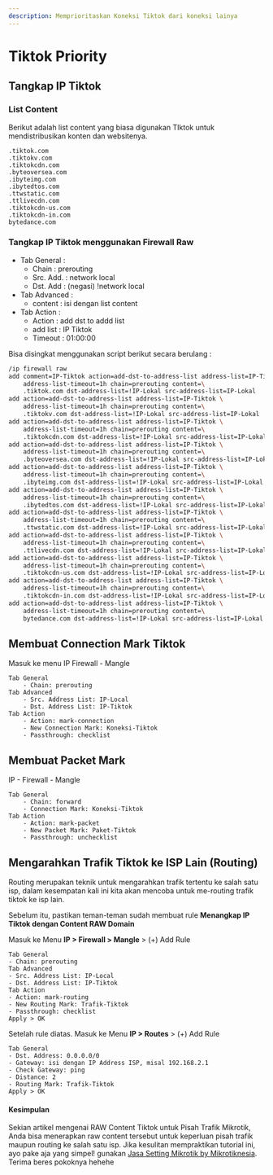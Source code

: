 ```yaml
---
description: Memprioritaskan Koneksi Tiktok dari koneksi lainya
---
```


# Tiktok Priority

## Tangkap IP Tiktok

### List Content

Berikut adalah list content yang biasa digunakan TIktok untuk mendistribusikan konten dan websitenya.

```
.tiktok.com
.tiktokv.com
.tiktokcdn.com
.byteoversea.com
.ibyteimg.com
.ibytedtos.com
.ttwstatic.com
.ttlivecdn.com
.tiktokcdn-us.com
.tiktokcdn-in.com
bytedance.com
```

### Tangkap IP Tiktok menggunakan Firewall Raw

* Tab General :&#x20;
  * Chain : prerouting
  * Src. Add. : network local
  * Dst. Add : (negasi) !network local
* Tab Advanced :&#x20;
  * content : isi dengan list content
* Tab Action :&#x20;
  * Action : add dst to addd list
  * add list : IP Tiktok
  * Timeout : 01:00:00

Bisa disingkat menggunakan script berikut secara berulang :&#x20;

```bash
/ip firewall raw
add comment=IP-Tiktok action=add-dst-to-address-list address-list=IP-Tiktok \
    address-list-timeout=1h chain=prerouting content=\
    .tiktok.com dst-address-list=!IP-Lokal src-address-list=IP-Lokal
add action=add-dst-to-address-list address-list=IP-Tiktok \
    address-list-timeout=1h chain=prerouting content=\
    .tiktokv.com dst-address-list=!IP-Lokal src-address-list=IP-Lokal
add action=add-dst-to-address-list address-list=IP-Tiktok \
    address-list-timeout=1h chain=prerouting content=\
    .tiktokcdn.com dst-address-list=!IP-Lokal src-address-list=IP-Lokal
add action=add-dst-to-address-list address-list=IP-Tiktok \
    address-list-timeout=1h chain=prerouting content=\
    .byteoversea.com dst-address-list=!IP-Lokal src-address-list=IP-Lokal
add action=add-dst-to-address-list address-list=IP-Tiktok \
    address-list-timeout=1h chain=prerouting content=\
    .ibyteimg.com dst-address-list=!IP-Lokal src-address-list=IP-Lokal
add action=add-dst-to-address-list address-list=IP-Tiktok \
    address-list-timeout=1h chain=prerouting content=\
    .ibytedtos.com dst-address-list=!IP-Lokal src-address-list=IP-Lokal
add action=add-dst-to-address-list address-list=IP-Tiktok \
    address-list-timeout=1h chain=prerouting content=\
    .ttwstatic.com dst-address-list=!IP-Lokal src-address-list=IP-Lokal
add action=add-dst-to-address-list address-list=IP-Tiktok \
    address-list-timeout=1h chain=prerouting content=\
    .ttlivecdn.com dst-address-list=!IP-Lokal src-address-list=IP-Lokal
add action=add-dst-to-address-list address-list=IP-Tiktok \
    address-list-timeout=1h chain=prerouting content=\
    .tiktokcdn-us.com dst-address-list=!IP-Lokal src-address-list=IP-Lokal
add action=add-dst-to-address-list address-list=IP-Tiktok \
    address-list-timeout=1h chain=prerouting content=\
    .tiktokcdn-in.com dst-address-list=!IP-Lokal src-address-list=IP-Lokal
add action=add-dst-to-address-list address-list=IP-Tiktok \
    address-list-timeout=1h chain=prerouting content=\
    bytedance.com dst-address-list=!IP-Lokal src-address-list=IP-Lokal
```



## Membuat Connection Mark Tiktok

Masuk ke menu IP Firewall - Mangle

```git
Tab General
    - Chain: prerouting
Tab Advanced
    - Src. Address List: IP-Local
    - Dst. Address List: IP-Tiktok
Tab Action
    - Action: mark-connection
    - New Connection Mark: Koneksi-Tiktok
    - Passthrough: checklist
```



## Membuat Packet Mark

IP - Firewall - Mangle

```markup
Tab General
    - Chain: forward
    - Connection Mark: Koneksi-Tiktok
Tab Action
    - Action: mark-packet
    - New Packet Mark: Paket-Tiktok
    - Passthrough: unchecklist
```



## Mengarahkan Trafik Tiktok ke ISP Lain (Routing)

Routing merupakan teknik untuk mengarahkan trafik tertentu ke salah satu isp, dalam kesempatan kali ini kita akan mencoba untuk me-routing trafik tiktok ke isp lain.

Sebelum itu, pastikan teman-teman sudah membuat rule **Menangkap IP Tiktok dengan Content RAW Domain**

Masuk ke Menu **IP > Firewall > Mangle** > (+) Add Rule

```git
Tab General
- Chain: prerouting
Tab Advanced
- Src. Address List: IP-Local
- Dst. Address List: IP-Tiktok
Tab Action
- Action: mark-routing
- New Routing Mark: Trafik-Tiktok
- Passthrough: checklist
Apply > OK
```

Setelah rule diatas. Masuk ke Menu **IP > Routes** > (+) Add Rule

```git
Tab General
- Dst. Address: 0.0.0.0/0
- Gateway: isi dengan IP Address ISP, misal 192.168.2.1
- Check Gateway: ping
- Distance: 2
- Routing Mark: Trafik-Tiktok
Apply > OK
```

#### Kesimpulan <a href="#kesimpulan" id="kesimpulan"></a>

Sekian artikel mengenai RAW Content Tiktok untuk Pisah Trafik Mikrotik, Anda bisa menerapkan raw content tersebut untuk keperluan pisah trafik maupun routing ke salah satu isp. Jika kesulitan mempraktikan tutorial ini, ayo pake aja yang simpel! gunakan [Jasa Setting Mikrotik by Mikrotiknesia](https://mikrotiknesia.com/jasa-setting-mikrotik/). Terima beres pokoknya hehehe
